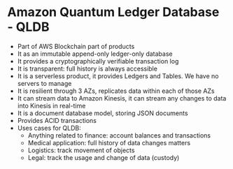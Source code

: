 # Amazon Quantum Ledger Database - QLDB

- Part of AWS Blockchain part of products
- It as an immutable append-only ledger-only database
- It provides a cryptographically verifiable transaction log
- It is transparent: full history is always accessible
- It is a serverless product, it provides Ledgers and Tables. We have no servers to manage
- It is resilient through 3 AZs, replicates data within each of those AZs
- It can stream data to Amazon Kinesis, it can stream any changes to data into Kinesis in real-time
- It is a document database model, storing JSON documents
- Provides ACID transactions
- Uses cases for QLDB:
    - Anything related to finance: account balances and transactions
    - Medical application: full history of data changes matters
    - Logistics: track movement of objects
    - Legal: track the usage and change of data (custody)
    